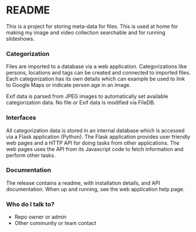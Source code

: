# README #

This is a project for storing meta-data for files. This is used at home for making my image and video collection searchable and for running slideshows.

### Categorization ###

Files are imported to a database via a web application. Categorizations like persons, locations and tags can be created and connected to imported files. Each categorization has its own details which can example be used to link to Google Maps or indicate person age in an image.

Exif data is parsed from JPEG images to automatically set available categorization data. No file or Exif data is modified via FileDB.

### Interfaces ###

All categorization data is stored in an internal database which is accessed via a Flask application (Python). The Flask application provides user friendly web pages and a HTTP API for doing tasks from other applications. The web pages uses the API from its Javascript code to fetch information and perform other tasks.

### Documentation ###

The release contains a readme, with installation details, and API documentation. When up and running, see the web application help page.

### Who do I talk to? ###

* Repo owner or admin
* Other community or team contact